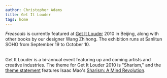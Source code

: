 ```yaml
---
author: Christopher Adams
title: Get It Louder
tags: home
---
```


<em>Freesouls</em> is currently featured at <a href="http://www.getitlouder.com/">Get It Louder</a> 2010 in Beijing, along with other books by our designer Wang Zhihong. The exhibition runs at Sanlitun SOHO from September 19 to October 10.<br /><br />

Get It Louder is a bi-annual event featuring up and coming artists and creative industries. The theme for Get It Louder 2010 is "Sharism," and the <a href="http://www.getitlouder.com/EnExhIntro.aspx">theme statement</a> features Isaac Mao's <a href="http://freesouls.cc/essays/07-isaac-mao-sharism.html">Sharism: A Mind Revolution</a>.


